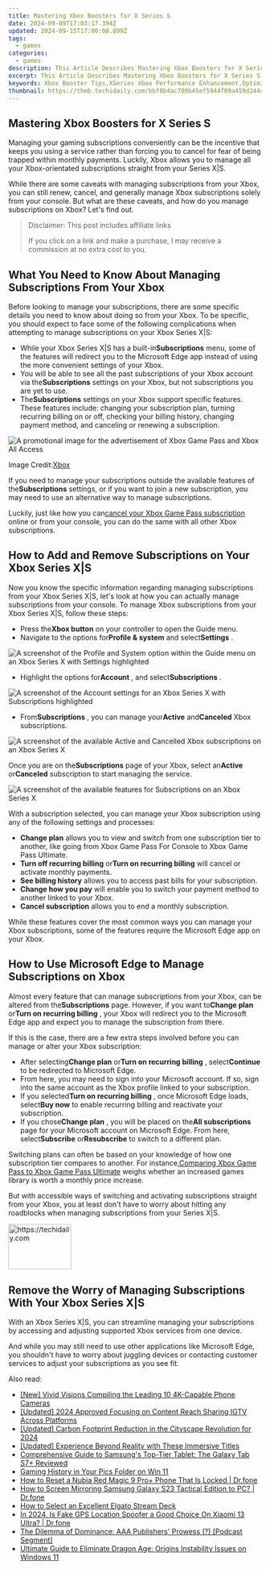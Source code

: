```yaml
---
title: Mastering Xbox Boosters for X Series S
date: 2024-09-09T17:03:17.394Z
updated: 2024-09-15T17:00:08.099Z
tags:
  - games
categories:
  - games
description: This Article Describes Mastering Xbox Boosters for X Series S
excerpt: This Article Describes Mastering Xbox Boosters for X Series S
keywords: Xbox Booster Tips,XSeries Xbox Performance Enhancement,Optimizing Your Xbox S Console,XBox Series S Booster Guide,Achieve High Performance on Xbox S,XSeries Gaming Booster Accessories,Maximizing Your Xbox S Gameplay
thumbnail: https://thmb.techidaily.com/bbf8b4ac709b45ef5944f09a459d244c293de523e01954b86b12ee5efc9e9834.jpg
---
```


## Mastering Xbox Boosters for X Series S

 Managing your gaming subscriptions conveniently can be the incentive that keeps you using a service rather than forcing you to cancel for fear of being trapped within monthly payments. Luckily, Xbox allows you to manage all your Xbox-orientated subscriptions straight from your Series X|S.

 While there are some caveats with managing subscriptions from your Xbox, you can still renew, cancel, and generally manage Xbox subscriptions solely from your console. But what are these caveats, and how do you manage subscriptions on Xbox? Let's find out.

>  Disclaimer: This post includes affiliate links
>
>  If you click on a link and make a purchase, I may receive a commission at no extra cost to you.
>

## What You Need to Know About Managing Subscriptions From Your Xbox

 Before looking to manage your subscriptions, there are some specific details you need to know about doing so from your Xbox. To be specific, you should expect to face some of the following complications when attempting to manage subscriptions on your Xbox Series X|S:

* While your Xbox Series X|S has a built-in**Subscriptions** menu, some of the features will redirect you to the Microsoft Edge app instead of using the more convenient settings of your Xbox.
* You will be able to see all the past subscriptions of your Xbox account via the**Subscriptions** settings on your Xbox, but not subscriptions you are yet to use.
* The**Subscriptions** settings on your Xbox support specific features. These features include: changing your subscription plan, turning recurring billing on or off, checking your billing history, changing payment method, and canceling or renewing a subscription.

![A promotional image for the advertisement of Xbox Game Pass and Xbox All Access](https://static1.makeuseofimages.com/wordpress/wp-content/uploads/2023/06/xbox-game-pass-stock-image.jpg)

 Image Credit:[Xbox](https://www.xbox.com/en-us/xbox-game-pass)

 If you need to manage your subscriptions outside the available features of the**Subscriptions** settings, or if you want to join a new subscription, you may need to use an alternative way to manage subscriptions.

 Luckily, just like how you can[cancel your Xbox Game Pass subscription](https://www.makeuseof.com/how-to-cancel-your-xbox-game-pass-subscription/) online or from your console, you can do the same with all other Xbox subscriptions.

## How to Add and Remove Subscriptions on Your Xbox Series X|S

 Now you know the specific information regarding managing subscriptions from your Xbox Series X|S, let's look at how you can actually manage subscriptions from your console. To manage Xbox subscriptions from your Xbox Series X|S, follow these steps:

* Press the**Xbox button** on your controller to open the Guide menu.
* Navigate to the options for**Profile & system** and select**Settings** .

![A screenshot of the Profile and System option within the Guide menu on an Xbox Series X with Settings highlighted](https://static1.makeuseofimages.com/wordpress/wp-content/uploads/2023/04/xbox-series-x-guide-menu.jpg)

* Highlight the options for**Account** , and select**Subscriptions** .

![A screenshot of the Account settings for an Xbox Series X with Subscriptions highlighted](https://static1.makeuseofimages.com/wordpress/wp-content/uploads/2023/07/screenshot-2647-1.jpg)

* From**Subscriptions** , you can manage your**Active** and**Canceled** Xbox subscriptions.

![A screenshot of the available Active and Cancelled Xbox subscriptions on an Xbox Series X](https://static1.makeuseofimages.com/wordpress/wp-content/uploads/2023/07/screenshot-2648.jpg)

 Once you are on the**Subscriptions** page of your Xbox, select an**Active** or**Canceled** subscription to start managing the service.

![A screenshot of the available features for Subscriptions on an Xbox Series X](https://static1.makeuseofimages.com/wordpress/wp-content/uploads/2023/07/screenshot-2651.jpg)

 With a subscription selected, you can manage your Xbox subscription using any of the following settings and processes:

* **Change plan** allows you to view and switch from one subscription tier to another, like going from Xbox Game Pass For Console to Xbox Game Pass Ultimate.
* **Turn off recurring billing** or**Turn on recurring billing** will cancel or activate monthly payments.
* **See billing history** allows you to access past bills for your subscription.
* **Change how you pay** will enable you to switch your payment method to another linked to your Xbox.
* **Cancel subscription** allows you to end a monthly subscription.

 While these features cover the most common ways you can manage your Xbox subscriptions, some of the features require the Microsoft Edge app on your Xbox.

## How to Use Microsoft Edge to Manage Subscriptions on Xbox

 Almost every feature that can manage subscriptions from your Xbox, can be altered from the**Subscriptions** page. However, if you want to**Change plan** or**Turn on recurring billing** , your Xbox will redirect you to the Microsoft Edge app and expect you to manage the subscription from there.

 If this is the case, there are a few extra steps involved before you can manage or alter your Xbox subscription:

* After selecting**Change plan** or**Turn on recurring billing** , select**Continue** to be redirected to Microsoft Edge.
* From here, you may need to sign into your Microsoft account. If so, sign into the same account as the Xbox profile linked to your subscription.
* If you selected**Turn on recurring billing** , once Microsoft Edge loads, select**Buy now** to enable recurring billing and reactivate your subscription.
* If you chose**Change plan** , you will be placed on the**All subscriptions** page for your Microsoft account on Microsoft Edge. From here, select**Subscribe** or**Resubscribe** to switch to a different plan.

 Switching plans can often be based on your knowledge of how one subscription tier compares to another. For instance,[Comparing Xbox Game Pass to Xbox Game Pass Ultimate](https://www.makeuseof.com/xbox-game-pass-vs-game-pass-ultimate-upgrading/) weighs whether an increased games library is worth a monthly price increase.

 But with accessible ways of switching and activating subscriptions straight from your Xbox, you at least don't have to worry about hitting any roadblocks when managing subscriptions from your Series X|S.

<!-- affiliate ads begin -->
<a href="https://aligracehair.sjv.io/c/5597632/2135395/19272" target="_top" id="2135395">
  <img src="//a.impactradius-go.com/display-ad/19272-2135395" border="0" alt="https://techidaily.com" width="125" height="90"/>
</a>
<img height="0" width="0" src="https://aligracehair.sjv.io/i/5597632/2135395/19272" style="position:absolute;visibility:hidden;" border="0" />
<!-- affiliate ads end -->

## Remove the Worry of Managing Subscriptions With Your Xbox Series X|S

 With an Xbox Series X|S, you can streamline managing your subscriptions by accessing and adjusting supported Xbox services from one device.

 And while you may still need to use other applications like Microsoft Edge, you shouldn't have to worry about juggling devices or contacting customer services to adjust your subscriptions as you see fit.

<ins class="adsbygoogle"
     style="display:block"
     data-ad-format="autorelaxed"
     data-ad-client="ca-pub-7571918770474297"
     data-ad-slot="1223367746"></ins>

<ins class="adsbygoogle"
     style="display:block"
     data-ad-client="ca-pub-7571918770474297"
     data-ad-slot="8358498916"
     data-ad-format="auto"
     data-full-width-responsive="true"></ins>

<span class="atpl-alsoreadstyle">Also read:</span>
<div><ul>
<li><a href="https://fox-http.techidaily.com/new-vivid-visions-compiling-the-leading-10-4k-capable-phone-cameras/"><u>[New] Vivid Visions Compiling the Leading 10 4K-Capable Phone Cameras</u></a></li>
<li><a href="https://instagram-video-recordings.techidaily.com/updated-2024-approved-focusing-on-content-reach-sharing-igtv-across-platforms/"><u>[Updated] 2024 Approved Focusing on Content Reach Sharing IGTV Across Platforms</u></a></li>
<li><a href="https://facebook-record-videos.techidaily.com/updated-carbon-footprint-reduction-in-the-cityscape-revolution-for-2024/"><u>[Updated] Carbon Footprint Reduction in the Cityscape Revolution for 2024</u></a></li>
<li><a href="https://youtube-docs.techidaily.com/ed-experience-beyond-reality-with-these-immersive-titles/"><u>[Updated] Experience Beyond Reality with These Immersive Titles</u></a></li>
<li><a href="https://buynow-info.techidaily.com/comprehensive-guide-to-samsungs-top-tier-tablet-the-galaxy-tab-s7plus-reviewed/"><u>Comprehensive Guide to Samsung's Top-Tier Tablet: The Galaxy Tab S7+ Reviewed</u></a></li>
<li><a href="https://games-able.techidaily.com/gaming-history-in-your-pics-folder-on-win-11/"><u>Gaming History in Your Pics Folder on Win 11</u></a></li>
<li><a href="https://techidaily.com/how-to-reset-a-nubia-red-magic-9-proplus-phone-that-is-locked-drfone-by-drfone-reset-android-reset-android/"><u>How to Reset a Nubia Red Magic 9 Pro+ Phone That Is Locked | Dr.fone</u></a></li>
<li><a href="https://screen-mirror.techidaily.com/how-to-screen-mirroring-samsung-galaxy-s23-tactical-edition-to-pc-drfone-by-drfone-android/"><u>How to Screen Mirroring Samsung Galaxy S23 Tactical Edition to PC? | Dr.fone</u></a></li>
<li><a href="https://games-able.techidaily.com/how-to-select-an-excellent-elgato-stream-deck/"><u>How to Select an Excellent Elgato Stream Deck</u></a></li>
<li><a href="https://phone-solutions.techidaily.com/in-2024-is-fake-gps-location-spoofer-a-good-choice-on-xiaomi-13-ultra-drfone-by-drfone-virtual-android/"><u>In 2024, Is Fake GPS Location Spoofer a Good Choice On Xiaomi 13 Ultra? | Dr.fone</u></a></li>
<li><a href="https://games-able.techidaily.com/the-dilemma-of-dominance-aaa-publishers-prowess-podcast-segment/"><u>The Dilemma of Dominance: AAA Publishers' Prowess (?) [Podcast Segment]</u></a></li>
<li><a href="https://win-answers.techidaily.com/ultimate-guide-to-eliminate-dragon-age-origins-instability-issues-on-windows-11/"><u>Ultimate Guide to Eliminate Dragon Age: Origins Instability Issues on Windows 11</u></a></li>
</ul></div>

